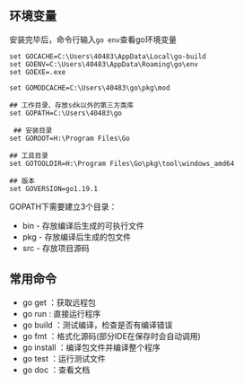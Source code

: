 ## 环境变量
安装完毕后，命令行输入` go env `查看go环境变量
```
set GOCACHE=C:\Users\40483\AppData\Local\go-build
set GOENV=C:\Users\40483\AppData\Roaming\go\env
set GOEXE=.exe

set GOMODCACHE=C:\Users\40483\go\pkg\mod

## 工作目录、存放sdk以外的第三方类库
set GOPATH=C:\Users\40483\go

 ## 安装目录
set GOROOT=H:\Program Files\Go

## 工具目录
set GOTOOLDIR=H:\Program Files\Go\pkg\tool\windows_amd64

## 版本
set GOVERSION=go1.19.1
```

GOPATH下需要建立3个目录：
- bin - 存放编译后生成的可执行文件
- pkg - 存放编译后生成的包文件
- src - 存放项目源码 

## 常用命令
- go get ：获取远程包
- go run : 直接运行程序
- go build ：测试编译，检查是否有编译错误
- go fmt ：格式化源码(部分IDE在保存时会自动调用)
- go install ：编译包文件并编译整个程序
- go test ：运行测试文件
- go doc ：查看文档

